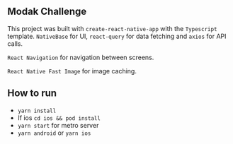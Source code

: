 ## Modak Challenge

This project was built with `create-react-native-app` with the `Typescript` template. `NativeBase` for UI, `react-query` for data fetching and `axios` for API calls.

`React Navigation` for navigation between screens.

`React Native Fast Image` for image caching.

## How to run

- ```yarn install```
- If ios ```cd ios && pod install```
- ```yarn start``` for metro server
- ```yarn android``` or ```yarn ios```
